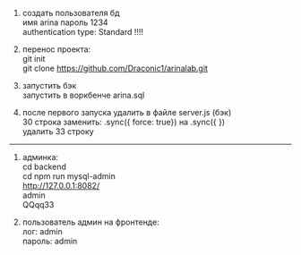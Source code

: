 1. создать пользователя бд  
  имя arina пароль 1234  
  authentication type: Standard !!!!  

2. перенос проекта:  
  git init  
  git clone https://github.com/Draconic1/arinalab.git  

3. запустить бэк  
  запустить в воркбенче arina.sql  
 
4. после первого запуска удалить в файле server.js (бэк)  
  30 строка заменить: .sync({ force: true}) на  .sync({ })  
  удалить 33 строку  

______________________________

1. админка:  
  cd backend  
  cd npm run mysql-admin  
  http://127.0.0.1:8082/  
  admin  
  QQqq33  

2. пользователь админ на фронтенде:  
  лог: admin  
  пароль: admin  
